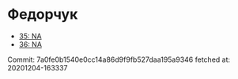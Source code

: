 # Федорчук
- [35: NA](35.md)
- [36: NA](36.md)

Commit: 7a0fe0b1540e0cc14a86d9f9fb527daa195a9346
 fetched at: 20201204-163337
